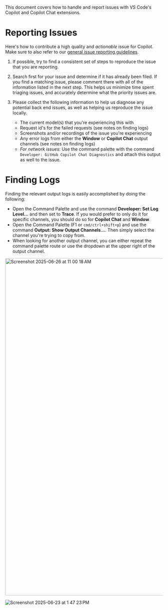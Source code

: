 This document covers how to handle and report issues with VS Code's Copilot and Copilot Chat extensions. 

# Reporting Issues

Here's how to contribute a high quality and _actionable_ issue for Copilot. Make sure to also refer to our [general issue reporting guidelines](https://github.com/microsoft/vscode/wiki/Submitting-Bugs-and-Suggestions).

1. If possible, try to find a consistent set of steps to reproduce the issue that you are reporting.

2. Search first for your issue and determine if it has already been filed. If you find a matching issue, please comment there with all of the information listed in the next step. This helps us minimize time spent triaging issues, and accurately determine what the priority issues are.

3. Please collect the following information to help us diagnose any potential back end issues, as well as helping us reproduce the issue locally.

    - The current model(s) that you're experiencing this with
    - Request id's for the failed requests (see notes on finding logs)
    - Screenshots and/or recordings of the issue you're experiencing
    - Any error logs from either the **Window** or **Copilot Chat** output channels (see notes on finding logs)
    - _For network issues_: Use the command palette with the command `Developer: GitHub Copilot Chat Diagnostics` and attach this output as well to the issue.

# Finding Logs

Finding the relevant output logs is easily accomplished by doing the following:

- Open the Command Palette and use the command **Developer: Set Log Level...** and then set to **Trace**. If you would prefer to only do it for specific channels, you should do so for **Copilot Chat** and **Window**.
- Open the Command Palette (F1 or `cmd/ctrl+shift+p`) and use the command **Output: Show Output Channels...**. Then simply select the channel you're trying to copy from. 
- When looking for another output channel, you can either repeat the command palette route or use the dropdown at the upper right of the output channel. 

<img width="1079" alt="Screenshot 2025-06-26 at 11 00 18 AM" src="https://github.com/user-attachments/assets/28a4b2e3-9519-4824-87c6-e778867d0914" />

![Screenshot 2025-06-23 at 1 47 23 PM](https://github.com/user-attachments/assets/29b35d2e-35b9-442a-82ba-b062c6b094c7)


